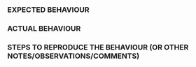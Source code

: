 ### EXPECTED BEHAVIOUR



### ACTUAL BEHAVIOUR



### STEPS TO REPRODUCE THE BEHAVIOUR (OR OTHER NOTES/OBSERVATIONS/COMMENTS)

